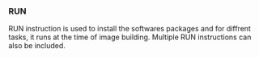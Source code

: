 ### RUN 

RUN instruction is used to install the softwares packages and for diffrent tasks, it runs at the time of image building.
Multiple RUN instructions can also be included.

